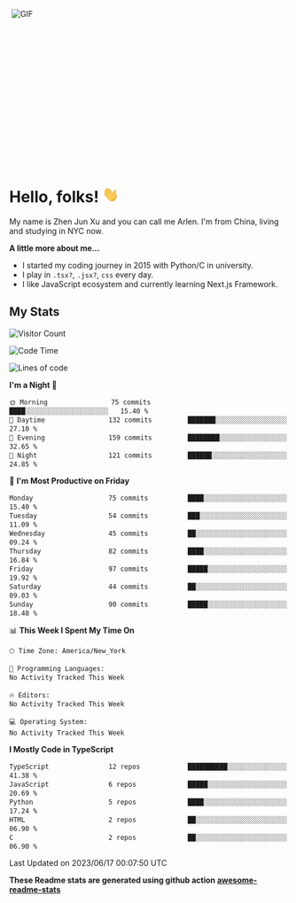 <img align="right" alt="GIF" src="https://media.giphy.com/media/xUA7bdpLxQhsSQdyog/giphy.gif" width="500" height="320" />

# Hello, folks! <img src="https://raw.githubusercontent.com/arlenxuzj/arlenxuzj/master/assets/wave.gif" width="30px">

My name is Zhen Jun Xu and you can call me Arlen. I'm from China, living and studying in NYC now.

**A little more about me...**

 - I started my coding journey in 2015 with Python/C in university.
 - I play in `.tsx?`, `.jsx?`, `css` every day.
 - I like JavaScript ecosystem and currently learning Next.js Framework.

## My Stats

![Visitor Count](https://komarev.com/ghpvc/?username=arlenxuzj&color=blue&label=Profile+Views)

<!--START_SECTION:waka-->
![Code Time](http://img.shields.io/badge/Code%20Time-3%2C312%20hrs%2059%20mins-blue)

![Lines of code](https://img.shields.io/badge/From%20Hello%20World%20I%27ve%20Written-841.2%20thousand%20lines%20of%20code-blue)

**I'm a Night 🦉** 

```text
🌞 Morning                75 commits          ████░░░░░░░░░░░░░░░░░░░░░   15.40 % 
🌆 Daytime                132 commits         ███████░░░░░░░░░░░░░░░░░░   27.10 % 
🌃 Evening                159 commits         ████████░░░░░░░░░░░░░░░░░   32.65 % 
🌙 Night                  121 commits         ██████░░░░░░░░░░░░░░░░░░░   24.85 % 
```
📅 **I'm Most Productive on Friday** 

```text
Monday                   75 commits          ████░░░░░░░░░░░░░░░░░░░░░   15.40 % 
Tuesday                  54 commits          ███░░░░░░░░░░░░░░░░░░░░░░   11.09 % 
Wednesday                45 commits          ██░░░░░░░░░░░░░░░░░░░░░░░   09.24 % 
Thursday                 82 commits          ████░░░░░░░░░░░░░░░░░░░░░   16.84 % 
Friday                   97 commits          █████░░░░░░░░░░░░░░░░░░░░   19.92 % 
Saturday                 44 commits          ██░░░░░░░░░░░░░░░░░░░░░░░   09.03 % 
Sunday                   90 commits          █████░░░░░░░░░░░░░░░░░░░░   18.48 % 
```


📊 **This Week I Spent My Time On** 

```text
🕑︎ Time Zone: America/New_York

💬 Programming Languages: 
No Activity Tracked This Week

🔥 Editors: 
No Activity Tracked This Week

💻 Operating System: 
No Activity Tracked This Week
```

**I Mostly Code in TypeScript** 

```text
TypeScript               12 repos            ██████████░░░░░░░░░░░░░░░   41.38 % 
JavaScript               6 repos             █████░░░░░░░░░░░░░░░░░░░░   20.69 % 
Python                   5 repos             ████░░░░░░░░░░░░░░░░░░░░░   17.24 % 
HTML                     2 repos             ██░░░░░░░░░░░░░░░░░░░░░░░   06.90 % 
C                        2 repos             ██░░░░░░░░░░░░░░░░░░░░░░░   06.90 % 
```




 Last Updated on 2023/06/17 00:07:50 UTC
<!--END_SECTION:waka-->

**These Readme stats are generated using github action [awesome-readme-stats](https://github.com/anmol098/waka-readme-stats)**

